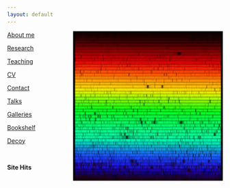 ```yaml
---
layout: default
---
```

<img align="right" src= "./images/IndvPagePhotos/solarspec.jpg" width="350" height="350">

[About me](./aboutme.md)

[Research](./research.md)

[Teaching](./teaching.md)

<!--[Fun](./fun.md)-->

[CV](./cv.md)

[Contact](./contact.md)

[Talks](./talks.md)

[Galleries](./gallery_overview2.md)

[Bookshelf](./books.md)

[Decoy](./decoy.md)

<!--[Counter](./counterpage.md)-->
<br>

<strong> Site Hits </strong> <script type='text/javascript' src='https://www.freevisitorcounters.com/auth.php?id=bc4609a39dc1e2fdf7bf02e4c27d946b62c1cebf'></script>
<script type="text/javascript" src="https://www.freevisitorcounters.com/en/home/counter/823962/t/5"></script>

